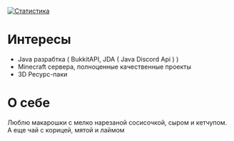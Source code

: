 [![Статистика](https://github-readme-stats.vercel.app/api?username=neros2k)](https://github.com/anuraghazra/github-readme-stats)
# Интересы
- Java разрабтка ( BukkitAPI, JDA ( Java Discord Api ) )
- Minecraft сервера, полноценные качественные проекты
- 3D Ресурс-паки
# О себе
Люблю макарошки с мелко нарезаной сосисочкой, сыром и кетчупом. А еще чай с корицей, мятой и лаймом

